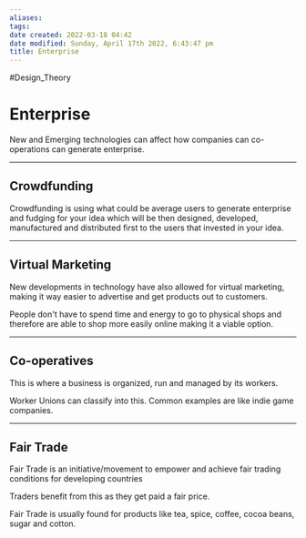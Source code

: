```yaml
---
aliases: 
tags: 
date created: 2022-03-18 04:42
date modified: Sunday, April 17th 2022, 6:43:47 pm
title: Enterprise
---
```


#Design_Theory

# Enterprise

New and Emerging technologies can affect how companies can co-operations can generate enterprise.

---

## Crowdfunding

Crowdfunding is using what could be average users to generate enterprise and fudging for your idea which will be then designed, developed, manufactured and distributed first to the users that invested in your idea.

---

## Virtual Marketing

New developments in technology have also allowed for virtual marketing, making it way easier to advertise and get products out to customers.

People don't have to spend time and energy to go to physical shops and therefore are able to shop more easily online making it a viable option.

---

## Co-operatives

This is where a business is organized, run and managed by its workers.

Worker Unions can classify into this. Common examples are like indie game companies.

---

## Fair Trade

Fair Trade is an initiative/movement to empower and achieve fair trading conditions for developing countries

Traders benefit from this as they get paid a fair price.

Fair Trade is usually found for products like tea, spice, coffee, cocoa beans, sugar and cotton.
